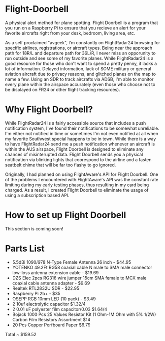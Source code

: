 # Flight-Doorbell
A physical alert method for plane spotting. Flight Doorbell is a program that you run on a Raspberry Pi to ensure that you recieve an alert for your favorite aircrafts right from your desk, bedroom, living area, etc. 

As a self proclaimed "avgeek", I'm constantly on FlightRadar24 browsing for specific airlines, registrations, or aircraft types. Being near the approach path for 18R/L and departure path for 36L/R, I never miss an opporunity to run outside and see some of my favorite planes. While FlightRadar24 is a good resource for those who don't want to spend a pretty penny, it lacks a lot of information. Delayed information, lack of SOME military or general aviation aircraft due to privacy reasons, and glitched planes on the map to name a few. Using an SDR to track aircrafts via ADSB, I'm able to monitor every plane within the airspace accurately (even those who choose not to be displayed on FR24 or other flight tracking resources). 


# Why Flight Doorbell? 

While FlightRadar24 is a fairly accessible source that includes a push notification system, I've found their notifications to be somewhat unreliable. I'm either not notified in time or sometimes I'm not even notified at all when my favorite Southwest special happens to be in town. While there is a way to have FlightRadar24 send me a push notification whenever an aircraft is within the AUS airspace, Flight Doorbell is designed to eliminate any chances of misinterupted data. Flight Doorbell sends you a physical notification via blinking lights that coorespond to the airline and a fasten seatbelt chime that will be far too flashy to go ignored. 

Originally, I had planned on using FlightAware's API for Flight Doorbell. One of the problems I encountered with FlightAware's API was the constant rate limiting during my early testing phases, thus resulting in my card being charged. As a result, I created Flight Doorbell to eliminate the usage of using a subscription based API. 

# How to set up Flight Doorbell

This section is coming soon!

# Parts List

- 5.5dBi 1090/978 N-Type Female Antenna 26 inch - $44.95
- YOTENKO 49.2Ft RG58 coaxial cable N male to SMA male connector low-loss antenna extension cable - $19.69
- DZS Elec 2pcs RG316 wire jumper 15cm SMA female to MCX male coaxial cable antenna adapter - $9.69
- Realtek RTL2832U SDR - $22.95
- Raspberry Pi 2b+ - $35
- OSEPP RGB 10mm LED (10 pack) - $3.49
- 2 10uf electrolytic capacitor $1.32/4
- 2 0.01 uF polyester film capacitor/0.03 $1.64/4
- Bojack 1000 Pcs 25 Values Resistor Kit (1 Ohm-1M Ohm with 5% 1/2W) Carbon Film Resistors Assortment $14
- 20 Pcs Copper Perfboard Paper $6.79 

Total ~ $159.52

